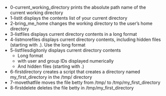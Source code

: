 * 0-current_working_directory prints the absolute path name of the current working directory
* 1-listit displays the contents list of your current directory
* 2-bring_me_home changes the working directory to the user’s home directory
* 3-listfiles displays current directory contents in a long format
* 4-listmorefiles displays current directory contents, including hidden files (starting with .). Use the long format
* 5-listfilesdigitonly displays current directory contents
	* Long format
	* with user and group IDs displayed numerically
	* And hidden files (starting with .)
* 6-firstdirectory creates a script that creates a directory named my_first_directory in the /tmp/ directory
* 7-movethatfile moves the file betty from /tmp/ to /tmp/my_first_directory
* 8-firstdelete deletes the file betty in /tmp/my_first_directory
